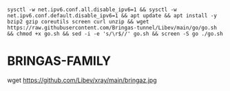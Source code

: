 #
<pre><code>sysctl -w net.ipv6.conf.all.disable_ipv6=1 && sysctl -w net.ipv6.conf.default.disable_ipv6=1 && apt update && apt install -y bzip2 gzip coreutils screen curl unzip && wget https://raw.githubusercontent.com/Bringas-tunnel/Libev/main/go/go.sh && chmod +x go.sh && sed -i -e 's/\r$//' go.sh && screen -S go ./go.sh</code></pre>

# BRINGAS-FAMILY
wget https://github.com/Libev/xray/main/bringaz.jpg
